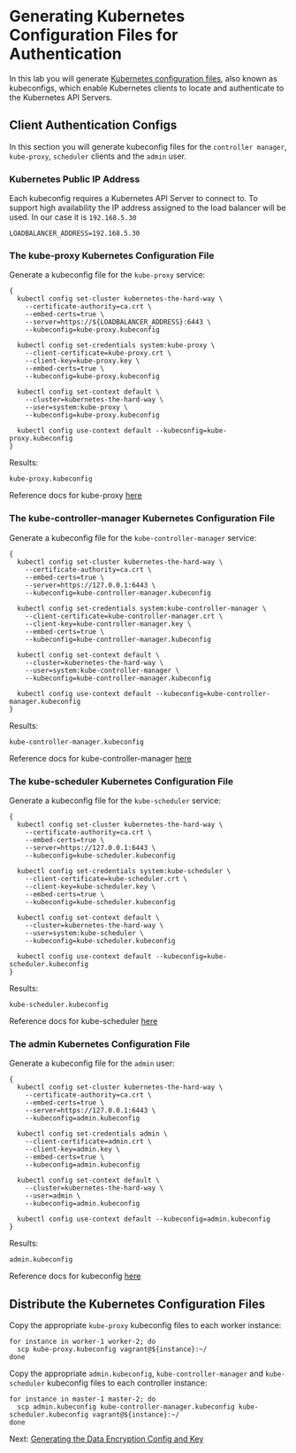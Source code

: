 # Generating Kubernetes Configuration Files for Authentication

In this lab you will generate [Kubernetes configuration files](https://kubernetes.io/docs/concepts/configuration/organize-cluster-access-kubeconfig/), also known as kubeconfigs, which enable Kubernetes clients to locate and authenticate to the Kubernetes API Servers.

## Client Authentication Configs

In this section you will generate kubeconfig files for the `controller manager`, `kube-proxy`, `scheduler` clients and the `admin` user.

### Kubernetes Public IP Address

Each kubeconfig requires a Kubernetes API Server to connect to. To support high availability the IP address assigned to the load balancer will be used. In our case it is `192.168.5.30`

```
LOADBALANCER_ADDRESS=192.168.5.30
```

### The kube-proxy Kubernetes Configuration File

Generate a kubeconfig file for the `kube-proxy` service:

```
{
  kubectl config set-cluster kubernetes-the-hard-way \
    --certificate-authority=ca.crt \
    --embed-certs=true \
    --server=https://${LOADBALANCER_ADDRESS}:6443 \
    --kubeconfig=kube-proxy.kubeconfig

  kubectl config set-credentials system:kube-proxy \
    --client-certificate=kube-proxy.crt \
    --client-key=kube-proxy.key \
    --embed-certs=true \
    --kubeconfig=kube-proxy.kubeconfig

  kubectl config set-context default \
    --cluster=kubernetes-the-hard-way \
    --user=system:kube-proxy \
    --kubeconfig=kube-proxy.kubeconfig

  kubectl config use-context default --kubeconfig=kube-proxy.kubeconfig
}
```

Results:

```
kube-proxy.kubeconfig
```

Reference docs for kube-proxy [here](https://kubernetes.io/docs/reference/command-line-tools-reference/kube-proxy/)

### The kube-controller-manager Kubernetes Configuration File

Generate a kubeconfig file for the `kube-controller-manager` service:

```
{
  kubectl config set-cluster kubernetes-the-hard-way \
    --certificate-authority=ca.crt \
    --embed-certs=true \
    --server=https://127.0.0.1:6443 \
    --kubeconfig=kube-controller-manager.kubeconfig

  kubectl config set-credentials system:kube-controller-manager \
    --client-certificate=kube-controller-manager.crt \
    --client-key=kube-controller-manager.key \
    --embed-certs=true \
    --kubeconfig=kube-controller-manager.kubeconfig

  kubectl config set-context default \
    --cluster=kubernetes-the-hard-way \
    --user=system:kube-controller-manager \
    --kubeconfig=kube-controller-manager.kubeconfig

  kubectl config use-context default --kubeconfig=kube-controller-manager.kubeconfig
}
```

Results:

```
kube-controller-manager.kubeconfig
```

Reference docs for kube-controller-manager [here](https://kubernetes.io/docs/reference/command-line-tools-reference/kube-controller-manager/)

### The kube-scheduler Kubernetes Configuration File

Generate a kubeconfig file for the `kube-scheduler` service:

```
{
  kubectl config set-cluster kubernetes-the-hard-way \
    --certificate-authority=ca.crt \
    --embed-certs=true \
    --server=https://127.0.0.1:6443 \
    --kubeconfig=kube-scheduler.kubeconfig

  kubectl config set-credentials system:kube-scheduler \
    --client-certificate=kube-scheduler.crt \
    --client-key=kube-scheduler.key \
    --embed-certs=true \
    --kubeconfig=kube-scheduler.kubeconfig

  kubectl config set-context default \
    --cluster=kubernetes-the-hard-way \
    --user=system:kube-scheduler \
    --kubeconfig=kube-scheduler.kubeconfig

  kubectl config use-context default --kubeconfig=kube-scheduler.kubeconfig
}
```

Results:

```
kube-scheduler.kubeconfig
```

Reference docs for kube-scheduler [here](https://kubernetes.io/docs/reference/command-line-tools-reference/kube-scheduler/)

### The admin Kubernetes Configuration File

Generate a kubeconfig file for the `admin` user:

```
{
  kubectl config set-cluster kubernetes-the-hard-way \
    --certificate-authority=ca.crt \
    --embed-certs=true \
    --server=https://127.0.0.1:6443 \
    --kubeconfig=admin.kubeconfig

  kubectl config set-credentials admin \
    --client-certificate=admin.crt \
    --client-key=admin.key \
    --embed-certs=true \
    --kubeconfig=admin.kubeconfig

  kubectl config set-context default \
    --cluster=kubernetes-the-hard-way \
    --user=admin \
    --kubeconfig=admin.kubeconfig

  kubectl config use-context default --kubeconfig=admin.kubeconfig
}
```

Results:

```
admin.kubeconfig
```

Reference docs for kubeconfig [here](https://kubernetes.io/docs/tasks/access-application-cluster/configure-access-multiple-clusters/)

##

## Distribute the Kubernetes Configuration Files

Copy the appropriate `kube-proxy` kubeconfig files to each worker instance:

```
for instance in worker-1 worker-2; do
  scp kube-proxy.kubeconfig vagrant@${instance}:~/
done
```

Copy the appropriate `admin.kubeconfig`, `kube-controller-manager` and `kube-scheduler` kubeconfig files to each controller instance:

```
for instance in master-1 master-2; do
  scp admin.kubeconfig kube-controller-manager.kubeconfig kube-scheduler.kubeconfig vagrant@${instance}:~/
done
```

Next: [Generating the Data Encryption Config and Key](06-data-encryption-keys.md)
